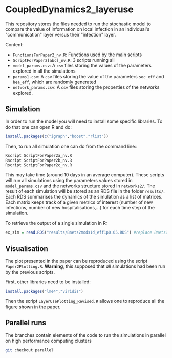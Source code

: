 # CoupledDynamics2_layeruse

This repository stores the files needed to run the stochastic model to compare the value of information on local infection in an individual's "communication" layer versus their "infection" layer.  

Content:

* `FunctionsForPaper2_nv.R`: Functions used by the main scripts
* `ScriptForPaper2[abc]_nv.R`: 3 scripts running all
* `model_params.csv`: A `csv` files storing the values of the parameters explored in all the simulations
* `params1.csv`: A `csv` files storing the value of the parameters `soc_eff` and `hea_eff`, which are randomly generated 
* `network_params.csv`: A `csv` files storing the properties of the networks explored.

## Simulation

In order to run the model you will need to install some specific libraries. To do that one can open R and  do:

```R
install.packages(c("igraph","boost","rlist"))
```

Then, to run all simulation one can do from the command line::

```bash
Rscript ScriptForPaper2a_nv.R
Rscript ScriptForPaper2b_nv.R
Rscript ScriptForPaper2c_nv.R
```
This may take time (around 10 days in an average computer). These scripts will run all simulations using the parameters values stored in `model_params.csv` and the networks structure stored in `networks2/`. The result of each simulation will be stored as an RDS file in the folder `results/`. Each RDS summarises the dynamics of the simulation as a list of matrices. Each matrix keeps track of a given metrics of interest (number of new infections, number of new hospitalisations,...) for each time step of the simulation.

To retrieve the output of a single simulation in R:

```R
ex_sim = read.RDS("results/Bnets2mods1d_eff1p0.05.RDS") #replace Bnets2mods1d_eff1p0.05.RDS by any RDS already present in results/
```

## Visualisation
The plot presented in the paper can be reproduced using the script `Paper2Plotting.R`. __Warning__, this supposed that _all_ simulations had been run by the previous scripts.

First, other libraries need to be installed:

```R
install.packages("lme4","viridis")
```

Then the script `LayerUsePlotting_Revised.R` allows one to reproduce all the figure shown in the paper. 


## Parallel runs 
The branches contain elements of the code to run the simulations in parallel on high performance computing clusters

```bash
git checkout parallel
```
